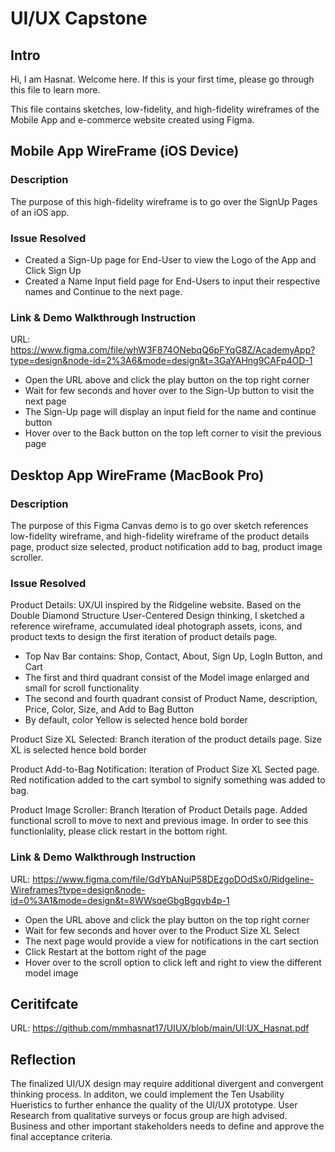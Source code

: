 # UI/UX Capstone

## Intro

Hi, I am Hasnat. Welcome here. If this is your first time, please go through this file to learn more.

This file contains sketches, low-fidelity, and high-fidelity wireframes of the Mobile App and e-commerce website created using Figma.

## Mobile App WireFrame (iOS Device)

### Description

The purpose of this high-fidelity wireframe is to go over the SignUp Pages of an iOS app.

### Issue Resolved

* Created a Sign-Up page for End-User to view the Logo of the App and Click Sign Up
* Created a Name Input field page for End-Users to input their respective names and Continue to the next page.

### Link & Demo Walkthrough Instruction

URL: https://www.figma.com/file/whW3F874ONebqQ6pFYqG8Z/AcademyApp?type=design&node-id=2%3A6&mode=design&t=3GaYAHng9CAFp4OD-1

* Open the URL above and click the play button on the top right corner
* Wait for few seconds and hover over to the Sign-Up button to visit the next page
* The Sign-Up page will display an input field for the name and continue button
* Hover over to the Back button on the top left corner to visit the previous page

## Desktop App WireFrame (MacBook Pro)

### Description

The purpose of this Figma Canvas demo is to go over sketch references low-fidelity wireframe, and high-fidelity wireframe
of the product details page, product size selected, product notification add to bag, product image scroller.

### Issue Resolved

Product Details: UX/UI inspired by the Ridgeline website. Based on the Double Diamond Structure User-Centered Design thinking, I sketched a reference wireframe, accumulated
ideal photograph assets, icons, and product texts to design the first iteration of product details page.

* Top Nav Bar contains: Shop, Contact, About, Sign Up, LogIn Button, and Cart
* The first and third quadrant consist of the Model image enlarged and small for scroll functionality
* The second and fourth quadrant consist of Product Name, description, Price, Color, Size, and Add to Bag Button
* By default, color Yellow is selected hence bold border

Product Size XL Selected: Branch iteration of the product details page. Size XL is selected hence bold border

Product Add-to-Bag Notification: Iteration of Product Size XL Sected page. Red notification added to the cart symbol to signify something was added to bag.

Product Image Scroller: Branch Iteration of Product Details page. Added functional scroll to move to next and previous image. 
In order to see this functionlality, please click restart in the bottom right.


### Link & Demo Walkthrough Instruction

URL: https://www.figma.com/file/GdYbANujP58DEzgoDOdSx0/Ridgeline-Wireframes?type=design&node-id=0%3A1&mode=design&t=8WWsqeGbgBgqvb4p-1

* Open the URL above and click the play button on the top right corner
* Wait for few seconds and hover over to the Product Size XL Select
* The next page would provide a view for notifications in the cart section
* Click Restart at the bottom right of the page
* Hover over to the scroll option to click left and right to view the different model image

## Ceritifcate

URL: https://github.com/mmhasnat17/UIUX/blob/main/UI:UX_Hasnat.pdf

## Reflection

The finalized UI/UX design may require additional divergent and convergent thinking process.
In additon, we could implement the Ten Usability Hueristics to further enhance the quality of the UI/UX prototype.
User Research from qualitative surveys or focus group are high advised. Business and other important stakeholders needs to define and approve the final acceptance criteria.
